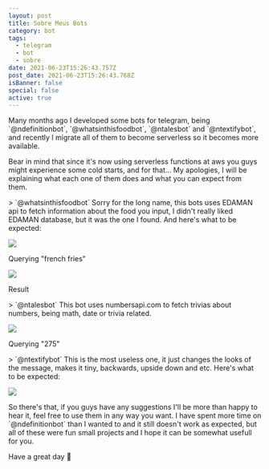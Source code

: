 ```yaml
---
layout: post
title: Sobre Meus Bots
category: bot
tags:
  - telegram
  - bot
  - sobre
date: 2021-06-23T15:26:43.757Z
post_date: 2021-06-23T15:26:43.768Z
isBanner: false
special: false
active: true
---
```

Many months ago I developed some bots for telegram, being \`@ndefinitionbot\`, \`@whatsinthisfoodbot\`, \`@ntalesbot\` and \`@ntextifybot\`, and recently I migrate all of them to become serverless so it becomes more available.

Bear in mind that since it's now using serverless functions at aws you guys might experience some cold starts, and for that... My apologies, I will be explaining what each one of them does and what you can expect from them.

\> \`@whatsinthisfoodbot\` Sorry for the long name, this bots uses EDAMAN api to fetch information about the food you input, I didn't really liked EDAMAN database, but it was the one I found. And here's what to be expected:

![](https://telegra.ph/file/dd7fcc3a25e24e0d88064.png)

Querying "french fries"

![](https://telegra.ph/file/108e6b4b35734274bddcf.png)

Result

\> \`@ntalesbot\` This bot uses numbersapi.com to fetch trivias about numbers, being math, date or trivia related.

![](https://telegra.ph/file/a0328b17abc166020ca88.png)

Querying "275"

\> \`@ntextifybot\` This is the most useless one, it just changes the looks of the message, makes it tiny, backwards, upside down and etc. Here's what to be expected:

![](https://telegra.ph/file/f6c1386d60a53d350643f.png)

So there's that, if you guys have any suggestions I'll be more than happy to hear it, feel free to use them in any way you want. I have spent more time on \`@ndefinitionbot\` than I wanted to and it still doesn't work as expected, but all of these were fun small projects and I hope it can be somewhat usefull for you.

Have a great day 💝